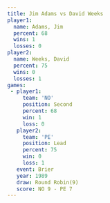 ```yaml
---
title: Jim Adams vs David Weeks
player1:            
  name: Adams, Jim  
  percent: 68       
  wins: 1           
  losses: 0         
player2:            
  name: Weeks, David
  percent: 75       
  wins: 0           
  losses: 1         
games:
 - player1:          
     team: 'NO'      
     position: Second
     percent: 68     
     win: 1          
     loss: 0         
   player2:        
     team: 'PE'    
     position: Lead
     percent: 75   
     win: 0        
     loss: 1       
   event: Brier        
   year: 1989          
   draw: Round Robin(9)
   score: NO 9 - PE 7  
---
```


